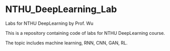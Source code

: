 # NTHU_DeepLearning_Lab
Labs for NTHU DeepLearning by Prof. Wu

This is a repository containing code of labs for NTHU DeepLearning course.

The topic includes machine learning, RNN, CNN, GAN, RL.
